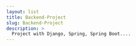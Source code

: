 ```yaml
---
layout: list
title: Backend-Project
slug: Backend-Project
description: >
  Project with Django, Spring, Spring Boot....
---
```

